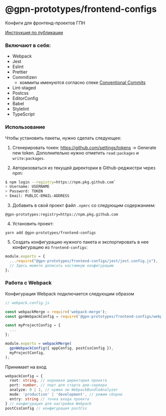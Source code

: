 # @gpn-prototypes/frontend-configs

Конфиги для фронтенд-проектов ГПН

[Инструкция по публикации](docs/publish.md)

### Включают в себя:

- Webpack
- Jest
- Eslint
- Prettier
- Commitizen
  - коммиты именуются согласно спеке [Conventional Commits](https://www.conventionalcommits.org/)
- Lint-staged
- Postcss
- EditorConfig
- Babel
- Stylelint
- TypeScript

### Использование

Чтобы установить пакеты, нужно сделать следующее:

1. Сгенерировать токен: <a href="https://github.com/settings/tokens">https://github.com/settings/tokens</a> → Generate new token. Дополнительно нужно отметить `read:packages` и `write:packages`.

2. Авторизоваться из текущей директории в Github-реджистри через npm:

```bash
$ npm login --registry=https://npm.pkg.github.com`
> Username: USERNAME
> Password: TOKEN
> Email: PUBLIC-EMAIL-ADDRESS
```

3. Добавить в свой проект файл `.npmrc` со следующим содержанием:

```
@gpn-prototypes:registry=https://npm.pkg.github.com
```

4. Установить проект:

```
yarn add @gpn-prototypes/frontend-configs
```

5. Создать конфигурацию нужного пакета и экспортировать в нее конфигурацию из `frontend-configs`:

```js
module.exports = {
  ...require("@gpn-prototypes/frontend-configs/jest/jest.config.js"),
  // Здесь можете дописать кастомную конфигурацию
};
```

### Работа с Webpack

Конфигурация Webpack подключается следующим образом

```js
// webpack.config.js

const webpackMerge = require('webpack-merge');
const gpnWebpackConfig = require('@gpn-prototypes/frontend-configs/webpack.config.js');

const myProjectConfig = {
  ...
};

module.exports = webpackMerge(
  gpnWebpackConfig({ appConfig, postCssConfig }),
  myProjectConfig,
);

```

Принимает на вход

```ts
webpackConfig = {
  root: string, // корневая директория проекта
  port: number, // порт для старта дев-сервера
  analyze: 0 | 1, // нужен ли WebpackBundleAnalyzer
  mode: 'production' | 'development', // режим сборки
  entry: string // точка входа проекта
} // конфигурация для настройки Webpack
postCssConfig // конфигурация postCss
```
